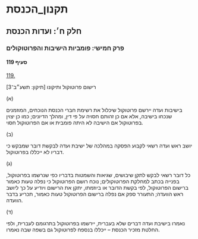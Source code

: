 # תקנון_הכנסת

## חלק ח׳: ועדות הכנסת

### פרק חמישי: פומביות הישיבות והפרוטוקולים

#### סעיף 119

[119.](https://he.wikisource.org/wiki/%D7%AA%D7%A7%D7%A0%D7%95%D7%9F_%D7%94%D7%9B%D7%A0%D7%A1%D7%AA#%D7%A1%D7%A2%D7%99%D7%A3_119)

רישום פרוטוקול ותיקונו [תיקון: תשע״ב־3]

(א)

בישיבות ועדה יירשם פרוטוקול שיכלול את רשימת חברי הכנסת הנוכחים, המוזמנים שנכחו בישיבה, אלא אם כן זהותם חסויה על פי דין, ומהלך הדיונים; כמו כן יצוין בפרוטוקול אם הישיבה לא היתה פומבית או אם הפרוטוקול חסוי.

(ב)

יושב ראש ועדה רשאי לקבוע הפסקה במהלכה של ישיבת ועדה לבקשת דובר שמבקש כי דבריו לא ייכללו בפרוטוקול.

(ג)

כל דובר רשאי לבקש לתקן שיבושים, שגיאות והשמטות בדבריו כפי שנרשמו בפרוטוקול, בפנייה בכתב למחלקת הפרוטוקולים; נוכח רושם הפרוטוקול כי נפלה טעות כאמור ברישום הפרוטוקול, לפי בקשת הדובר או ביוזמתו, יתקן את הרישום ויודיע על כך ליושב ראש הוועדה; התעורר ספק אם נפלה ברישום הפרוטוקול טעות כאמור, תכריע בדבר הוועדה.

(ד)

נאמרו בישיבת ועדה דברים שלא בעברית, יירשמו בפרוטוקול בתרגומם לעברית, ולפי החלטת מזכיר הכנסת – ייכללו בנספח לפרוטוקול גם בשפה שבה נאמרו.
